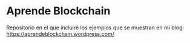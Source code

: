 # Aprende Blockchain
Repositorio en el que incluiré los ejemplos que se muestran en mi blog: 
https://aprendeblockchain.wordpress.com/
